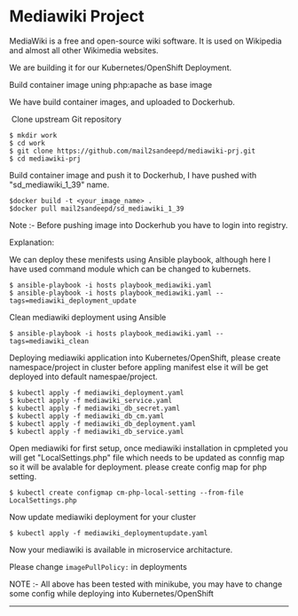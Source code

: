 # Mediawiki Project 

MediaWiki is a free and open-source wiki software. It is used on Wikipedia and almost all other Wikimedia websites.

We are building it for our Kubernetes/OpenShift Deployment.

Build container image uning php:apache as base image

We have build container images, and uploaded to Dockerhub.

 Clone upstream Git repository

    $ mkdir work
    $ cd work
    $ git clone https://github.com/mail2sandeepd/mediawiki-prj.git
    $ cd mediawiki-prj

Build container image and push it to Dockerhub, I have pushed with "sd_mediawiki_1_39" name.

    $docker build -t <your_image_name> .
    $docker pull mail2sandeepd/sd_mediawiki_1_39

Note :- Before pushing image into Dockerhub you have to login into registry.

Explanation:

We can deploy these menifests using Ansible playbook, although here I have used command module which can be changed to kubernets.

    $ ansible-playbook -i hosts playbook_mediawiki.yaml
    $ ansible-playbook -i hosts playbook_mediawiki.yaml --tags=mediawiki_deployment_update

Clean mediawiki deployment using Ansible

    $ ansible-playbook -i hosts playbook_mediawiki.yaml --tags=mediawiki_clean

Deploying mediawiki application into Kubernetes/OpenShift, please create namespace/project in cluster before appling manifest else it will be get deployed into default namespae/project.

    $ kubectl apply -f mediawiki_deployment.yaml
    $ kubectl apply -f mediawiki_service.yaml 
    $ kubectl apply -f mediawiki_db_secret.yaml 
    $ kubectl apply -f mediawiki_db_cm.yaml 
    $ kubectl apply -f mediawiki_db_deployment.yaml 
    $ kubectl apply -f mediawiki_db_service.yaml 
  
Open mediawiki for first setup, once mediawiki installation in cpmpleted you will get "LocalSettings.php" file which  needs to be updated as connfig map so it will be avalable for deployment. please create config map for php setting.

    $ kubectl create configmap cm-php-local-setting --from-file LocalSettings.php

Now update mediawiki deployment for your cluster 
    
    $ kubectl apply -f mediawiki_deploymentupdate.yaml

Now your mediawiki is available in microservice architacture.


Please change ```imagePullPolicy:``` in deployments 

NOTE :- All above has been tested with minikube, you may have to change some config while deploying into Kubernetes/OpenShift 
      

------------------------------------------------------------------------------------------------

